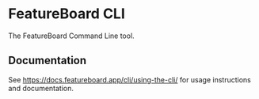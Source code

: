 # FeatureBoard CLI

The FeatureBoard Command Line tool.

## Documentation

See https://docs.featureboard.app/cli/using-the-cli/ for usage instructions and documentation.
